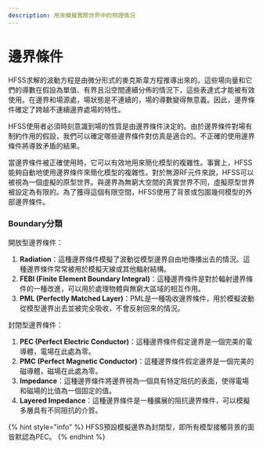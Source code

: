 ```yaml
---
description: 用來模擬實際世界中的物理情況
---
```


# 邊界條件

HFSS求解的波動方程是由微分形式的麥克斯韋方程推導出來的。這些場向量和它們的導數在假設為單值、有界且沿空間連續分佈的情況下，這些表達式才能被有效使用。在邊界和場源處，場狀態是不連續的，場的導數變得無意義。因此，邊界條件確定了跨越不連續邊界處場的特性。

HFSS使用者必須時刻意識到場的性質是由邊界條件決定的。由於邊界條件對場有制約作用的假設，我們可以確定哪些邊界條件對仿真是適合的。不正確的使用邊界條件將導致矛盾的結果。

當邊界條件被正確使用時，它可以有效地用來簡化模型的複雜性。事實上，HFSS能夠自動地使用邊界條件來簡化模型的複雜性。對於無源RF元件來說，HFSS可以被視為一個虛擬的原型世界。與邊界為無窮大空間的真實世界不同，虛擬原型世界被設定為有限的。為了獲得這個有限空間，HFSS使用了背景或包圍幾何模型的外部邊界條件。

### Boundary分類

開放型邊界條件：

1. **Radiation**：這種邊界條件模擬了波動從模型邊界自由地傳播出去的情況。這種邊界條件常常被用於模擬天線或其他輻射結構。
2. **FEBI (Finite Element Boundary Integral)**：這種邊界條件是對於輻射邊界條件的一種改進，可以用於處理物體與無窮大區域的相互作用。
3. **PML (Perfectly Matched Layer)**：PML是一種吸收邊界條件，用於模擬波動從模型邊界出去並被完全吸收，不會反射回來的情況。

封閉型邊界條件：

1. **PEC (Perfect Electric Conductor)**：這種邊界條件假定邊界是一個完美的電導體，電場在此處為零。
2. **PMC (Perfect Magnetic Conductor)**：這種邊界條件假定邊界是一個完美的磁導體，磁場在此處為零。
3. **Impedance**：這種邊界條件將邊界視為一個具有特定阻抗的表面，使得電場和磁場的比值為一個固定的值。
4. **Layered Impedance**：這種邊界條件是一種擴展的阻抗邊界條件，可以模擬多層具有不同阻抗的介質。

{% hint style="info" %}
HFSS預設模擬邊界為封閉型，即所有模型接觸背景的面皆默認為PEC。
{% endhint %}
